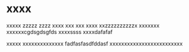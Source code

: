 # xxxx
xxxxx
zzzzz
zzzz
xxxx
xxx
xxx
xxxx
xxzzzzzzzzzzx
xxxxxxx
xxxxxxcgdsgdsgfds
xxxxssss
xxxxdafafaf

xxxxx
xxxxxxxxxxxxxx
fadfasfasdfddasf
xxxxxxxxxxxxxxxxxxxxxxxxx
